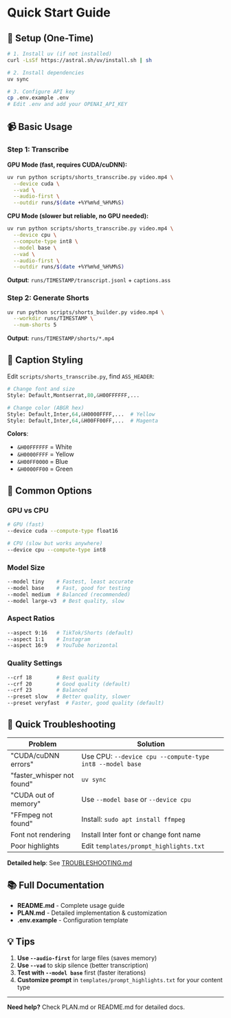 # Quick Start Guide

## 🚀 Setup (One-Time)

```bash
# 1. Install uv (if not installed)
curl -LsSf https://astral.sh/uv/install.sh | sh

# 2. Install dependencies
uv sync

# 3. Configure API key
cp .env.example .env
# Edit .env and add your OPENAI_API_KEY
```

## 📹 Basic Usage

### Step 1: Transcribe

**GPU Mode (fast, requires CUDA/cuDNN):**
```bash
uv run python scripts/shorts_transcribe.py video.mp4 \
  --device cuda \
  --vad \
  --audio-first \
  --outdir runs/$(date +%Y%m%d_%H%M%S)
```

**CPU Mode (slower but reliable, no GPU needed):**
```bash
uv run python scripts/shorts_transcribe.py video.mp4 \
  --device cpu \
  --compute-type int8 \
  --model base \
  --vad \
  --audio-first \
  --outdir runs/$(date +%Y%m%d_%H%M%S)
```

**Output**: `runs/TIMESTAMP/transcript.jsonl` + `captions.ass`

### Step 2: Generate Shorts
```bash
uv run python scripts/shorts_builder.py video.mp4 \
  --workdir runs/TIMESTAMP \
  --num-shorts 5
```

**Output**: `runs/TIMESTAMP/shorts/*.mp4`

## 🎨 Caption Styling

Edit `scripts/shorts_transcribe.py`, find `ASS_HEADER`:

```python
# Change font and size
Style: Default,Montserrat,80,&H00FFFFFF,...

# Change color (ABGR hex)
Style: Default,Inter,64,&H0000FFFF,...  # Yellow
Style: Default,Inter,64,&H00FF00FF,...  # Magenta
```

**Colors**:
- `&H00FFFFFF` = White
- `&H0000FFFF` = Yellow  
- `&H00FF0000` = Blue
- `&H0000FF00` = Green

## 🔧 Common Options

### GPU vs CPU
```bash
# GPU (fast)
--device cuda --compute-type float16

# CPU (slow but works anywhere)
--device cpu --compute-type int8
```

### Model Size
```bash
--model tiny    # Fastest, least accurate
--model base    # Fast, good for testing
--model medium  # Balanced (recommended)
--model large-v3  # Best quality, slow
```

### Aspect Ratios
```bash
--aspect 9:16   # TikTok/Shorts (default)
--aspect 1:1    # Instagram
--aspect 16:9   # YouTube horizontal
```

### Quality Settings
```bash
--crf 18        # Best quality
--crf 20        # Good quality (default)
--crf 23        # Balanced
--preset slow   # Better quality, slower
--preset veryfast  # Faster, good quality (default)
```

## 🐛 Quick Troubleshooting

| Problem | Solution |
|---------|----------|
| "CUDA/cuDNN errors" | Use CPU: `--device cpu --compute-type int8 --model base` |
| "faster_whisper not found" | `uv sync` |
| "CUDA out of memory" | Use `--model base` or `--device cpu` |
| "FFmpeg not found" | Install: `sudo apt install ffmpeg` |
| Font not rendering | Install Inter font or change font name |
| Poor highlights | Edit `templates/prompt_highlights.txt` |

**Detailed help**: See [TROUBLESHOOTING.md](TROUBLESHOOTING.md)

## 📚 Full Documentation

- **README.md** - Complete usage guide
- **PLAN.md** - Detailed implementation & customization
- **.env.example** - Configuration template

## 💡 Tips

1. **Use `--audio-first`** for large files (saves memory)
2. **Use `--vad`** to skip silence (better transcription)
3. **Test with `--model base`** first (faster iterations)
4. **Customize prompt** in `templates/prompt_highlights.txt` for your content type

---

**Need help?** Check PLAN.md or README.md for detailed docs.


